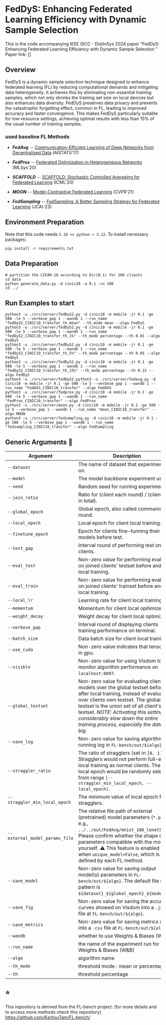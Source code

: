 # FedDyS: Enhancing Federated Learning Efficiency with Dynamic Sample Selection

This is the code accompanying IEEE ISCC - DistInSys 2024 paper "FedDyS: Enhancing Federated Learning Efficiency with Dynamic Sample Selection "
Paper link: []

## Overview

FedDyS is a dynamic sample selection technique designed to enhance federated learning (FL) by reducing computational demands and mitigating data heterogeneity. It achieves this by eliminating non-essential training samples, which not only shrinks the training set size on local devices but also enhances data diversity. FedDyS preserves data privacy and prevents the catastrophic forgetting effect, common in FL, leading to improved accuracy and faster convergence. This makes FedDyS particularly suitable for low-resource settings, achieving optimal results with less than 15% of the usual number of training samples.


### used baseline FL Methods

- ***FedAvg*** -- [Communication-Efficient Learning of Deep Networks from Decentralized Data](https://arxiv.org/abs/1602.05629) (AISTATS'17)

- ***FedProx*** -- [Federated Optimization in Heterogeneous Networks](https://arxiv.org/abs/1812.06127) (MLSys'20)

- ***SCAFFOLD*** -- [SCAFFOLD: Stochastic Controlled Averaging for Federated Learning](https://arxiv.org/abs/1910.06378) (ICML'20)

- ***MOON*** -- [Model-Contrastive Federated Learning](http://arxiv.org/abs/2103.16257) (CVPR'21)
- ***FedSampling*** -- [FedSampling: A Better Sampling Strategy for Federated Learning](https://www.ijcai.org/proceedings/2023/0462.pdf) (JCAI-23)

## Environment Preparation

Note that this code needs `3.10 <= python < 3.12`.
To install necessary packages: 
```
pip install -r requirements.txt
```

## Data Preparation

```shell
# partition the CIFAR-10 according to Dir(0.1) for 100 clients
cd data
python generate_data.py -d cinic10 -a 0.1 -cn 100
cd ../
```

## Run Examples to start
```shell
python3 -u ./src/server/fedDyS2.py -d cinic10 -m mobile -jr 0.1 -ge 500 -le 5 --verbose_gap 1 --wandb 1 --run_name "fedDyS2_CINIC10_transfer_th_mean" --th_mode mean --algo FedDyS
python3 -u ./src/server/fedDyS2.py -d cinic10 -m mobile -jr 0.1 -ge 500 -le 5 --verbose_gap 1 --wandb 1 --run_name "fedDyS2_CINIC10_transfer_th_1%" --th_mode percentage --th 0.01 --algo FedDyS
python3 -u ./src/server/fedDyS2.py -d cinic10 -m mobile -jr 0.1 -ge 500 -le 5 --verbose_gap 1 --wandb 1 --run_name "fedDyS2_CINIC10_transfer_th_5%" --th_mode percentage --th 0.05 --algo FedDyS
python3 -u ./src/server/fedDyS2.py -d cinic10 -m mobile -jr 0.1 -ge 500 -le 5 --verbose_gap 1 --wandb 1 --run_name "fedDyS2_CINIC10_transfer_th_15%" --th_mode percentage --th 0.15 --algo FedDyS
python3 -u ./src/server/fedDyS2.python3 -u ./src/server/fedavg.py -d cinic10 -m mobile -jr 0.1 -ge 500 -le 5 --verbose_gap 1 --wandb 1 --run_name "FedAVG_CINIC10_transfer" --algo FedAVG
python3 -u ./src/server/fedprox.py -d cinic10 -m mobile -jr 0.1 -ge 500 -le 5 --verbose_gap 1 --wandb 1 --run_name "FedProx_CINIC10_transfer" --algo FedProx
python3 -u ./src/server/moon.py -d cinic10 -m mobile -jr 0.1 -ge 500 -le 5 --verbose_gap 1 --wandb 1 --run_name "moon_CINIC10_transfer" --algo MOON
python3 -u ./src/server/fedsampling.py -d cinic10 -m mobile -jr 0.1 -ge 500 -le 5 --verbose_gap 1 --wandb 1 --run_name "fedsampling_CINIC10_transfer" --algo FedSampling
```

## Generic Arguments 🔧

| Argument                       | Description                                                                                                                                                                                                                                                                                                                               |
|--------------------------------|-------------------------------------------------------------------------------------------------------------------------------------------------------------------------------------------------------------------------------------------------------------------------------------------------------------------------------------------|
| `--dataset`                    | The name of dataset that experiment run on.                                                                                                                                                                                                                                                                                               |
| `--model`                      | The model backbone experiment used.                                                                                                                                                                                                                                                                                                       |
| `--seed`                       | Random seed for running experiment.                                                                                                                                                                                                                                                                                                       |
| `--join_ratio`                 | Ratio for (client each round) / (client num in total).                                                                                                                                                                                                                                                                                    |
| `--global_epoch`               | Global epoch, also called communication round.                                                                                                                                                                                                                                                                                            |
| `--local_epoch`                | Local epoch for client local training.                                                                                                                                                                                                                                                                                                    |
| `--finetune_epoch`             | Epoch for clients fine-tunning their models before test.                                                                                                                                                                                                                                                                                  |
| `--test_gap`                   | Interval round of performing test on clients.                                                                                                                                                                                                                                                                                             |
| `--eval_test`                  | Non-zero value for performing evaluation on joined clients' testset before and after local training.                                                                                                                                                                                                                                      |
| `--eval_train`                 | Non-zero value for performing evaluation on joined clients' trainset before and after local training.                                                                                                                                                                                                                                     |
| `--local_lr`                   | Learning rate for client local training.                                                                                                                                                                                                                                                                                                  |
| `--momentum`                   | Momentum for client local opitimizer.                                                                                                                                                                                                                                                                                                     |
| `--weight_decay`               | Weight decay for client local optimizer.                                                                                                                                                                                                                                                                                                  |
| `--verbose_gap`                | Interval round of displaying clients training performance on terminal.                                                                                                                                                                                                                                                                    |
| `--batch_size`                 | Data batch size for client local training.                                                                                                                                                                                                                                                                                                |
| `--use_cuda`                   | Non-zero value indicates that tensors are in gpu.                                                                                                                                                                                                                                                                                         |
| `--visible`                    | Non-zero value for using Visdom to monitor algorithm performance on `localhost:8097`.                                                                                                                                                                                                                                                     |
| `--global_testset`             | Non-zero value for evaluating client models over the global testset before and after local training, instead of evaluating over clients own testset. The global testset is the union set of all client's testset. *NOTE: Activating this setting will considerably slow down the entire training process, especially the dataset is big.* |
| `--save_log`                   | Non-zero value for saving algorithm running log in `FL-bench/out/${algo}`.                                                                                                                                                                                                                                                                |
| `--straggler_ratio`            | The ratio of stragglers (set in `[0, 1]`). Stragglers would not perform full-epoch local training as normal clients. Their local epoch would be randomly selected from range `[--straggler_min_local_epoch, --local_epoch)`.                                                                                                              |
| `--straggler_min_local_epoch`  | The minimum value of local epoch for stragglers.                                                                                                                                                                                                                                                                                          |
| `--external_model_params_file` | The relative file path of external (pretrained) model parameters (`*.pt`). e.g., `../../out/FedAvg/mnist_100_lenet5.pt`. Please confirm whether the shape of parameters compatible with the model by yourself. ⚠ This feature is enabled only when `unique_model=False`, which is pre-defined by each FL method.                          |
| `--save_model`                 | Non-zero value for saving output model(s) parameters in `FL-bench/out/${algo}`.  The default file name pattern is `${dataset}_${global_epoch}_${model}.pt`.                                                                                                                                                                               |
| `--save_fig`                   | Non-zero value for saving the accuracy curves showed on Visdom into a `.jpeg` file at `FL-bench/out/${algo}`.                                                                                                                                                                                                                             |
| `--save_metrics`               | Non-zero value for saving metrics stats into a `.csv` file at `FL-bench/out/${algo}`.                                                                                                                                                                                                                                                     |
| `--wandb`                      | whether to use Weights & Biases (W&B)                                                                                                                                                                                                                                                                                                     |
| `--run_name`                   | the name of the experiment run for Weights & Biases (W&B)                                                                                                                                                                                                                                                                                 |
| `--algo`                       | algorithm name                                                                                                                                                                                                                                                                                                                            |
| `--th_mode`                    | threshold mode : mean or percentage                                                                                                                                                                                                                                                                                                       |
| `--th`                         | threshold percentage                                                                                                                                                                                                                                                                                                                      |

## ⭐
This repository is derived from the FL-bench project: (for more details and to access more methods check this repository)
https://github.com/KarhouTam/FL-bench/